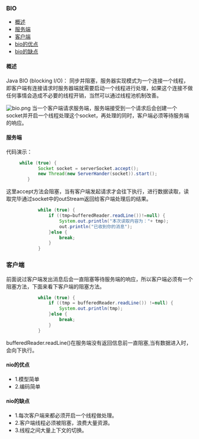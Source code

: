 ### BIO
* [概述](#description)
* [服务端](#service)
* [客户端](#client)
* [bio的优点](#good)
* [bio的缺点](#bad)
#### 概述
<div id = "description"></div>
Java BIO (blocking I/O)： 同步并阻塞，服务器实现模式为一个连接一个线程，即客户端有连接请求时服务器端就需要启动一个线程进行处理，如果这个连接不做任何事情会造成不必要的线程开销，当然可以通过线程池机制改善。

![bio.png](https://upload-images.jianshu.io/upload_images/15204062-96520346a1a3ac9c.png?imageMogr2/auto-orient/strip%7CimageView2/2/w/1240)
当一个客户端请求服务端，服务端接受到一个请求后会创建一个socket并开启一个线程处理这个socket，再处理的同时，客户端必须等待服务端的响应。

<div id = "service"></div>

#### 服务端
代码演示：

```java
     while (true) {
            Socket socket = serverSocket.accept();
            new Thread(new ServerHander(socket)).start();
        }
```
这里accept方法会阻塞，当有客户端发起请求才会往下执行，进行数据读取，读取完毕通过socket中的outStream返回给客户端处理后的结果。
```java
            while (true) {
                if ((tmp=bufferedReader.readLine())!=null) {
                    System.out.println("本次读取内容为："+ tmp);
                    out.println("已收到你的消息");
                }else {
                    break;
                }
            }
```
<div id = "client"></div>

### 客户端
前面说过客户端发出消息后会一直阻塞等待服务端的响应，所以客户端必须有一个阻塞方法，下面来看下客户端的阻塞方法。

```java
            while (true) {
                if ((tmp = bufferedReader.readLine()) !=null) {
                    System.out.println(tmp);
                }else {
                    break;
                }
            }
```
bufferedReader.readLine()在服务端没有返回信息前一直阻塞,当有数据进入时，会向下执行。
<div id = "good"></div>

#### nio的优点
* 1.模型简单
* 2.编码简单
<div id = "bad"></div>

#### nio的缺点
* 1.每次客户端来都必须开启一个线程做处理。
* 2.客户端线程必须被阻塞，浪费大量资源。
* 3.线程之间大量上下文的切换。